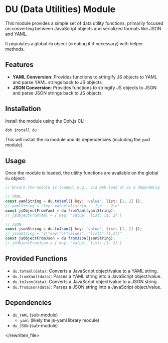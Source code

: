 # DU (Data Utilities) Module

This module provides a simple set of data utility functions, primarily focused on converting between JavaScript objects and serialized formats like JSON and YAML.

It populates a global `du` object (creating it if necessary) with helper methods.

## Features

-   **YAML Conversion**: Provides functions to stringify JS objects to YAML and parse YAML strings back to JS objects.
-   **JSON Conversion**: Provides functions to stringify JS objects to JSON and parse JSON strings back to JS objects.

## Installation

Install the module using the Doh.js CLI:

```bash
doh install du
```

This will install the `du` module and its dependencies (including the `yaml` module).

## Usage

Once the module is loaded, the utility functions are available on the global `du` object:

```javascript
// Ensure the module is loaded, e.g., via Doh.load or as a dependency

// YAML
const yamlString = du.toYaml({ key: 'value', list: [1, 2] });
// yamlString = "key: value\nlist:\n  - 1\n  - 2\n"
const jsObjectFromYaml = du.fromYaml(yamlString);
// jsObjectFromYaml = { key: 'value', list: [1, 2] }

// JSON
const jsonString = du.toJson({ key: 'value', list: [1, 2] });
// jsonString = "{\"key\":\"value\",\"list\":[1,2]}"
const jsObjectFromJson = du.fromJson(jsonString);
// jsObjectFromJson = { key: 'value', list: [1, 2] }
```

## Provided Functions

-   `du.toYaml(data)`: Converts a JavaScript object/value to a YAML string.
-   `du.fromYaml(data)`: Parses a YAML string into a JavaScript object/value.
-   `du.toJson(data)`: Converts a JavaScript object/value to a JSON string.
-   `du.fromJson(data)`: Parses a JSON string into a JavaScript object/value.

## Dependencies

-   `du_YAML` (sub-module)
    -   `yaml` (likely the js-yaml library module)
-   `du_JSON` (sub-module)

</rewritten_file> 
